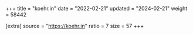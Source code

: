 +++
title = "koehr.in"
date = "2022-02-21"
updated = "2024-02-21"
weight = 58442

[extra]
source = "https://koehr.in"
ratio = 7
size = 57
+++
